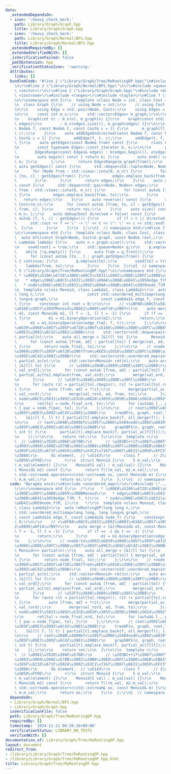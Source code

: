 ```yaml
---
data:
  _extendedDependsOn:
  - icon: ':heavy_check_mark:'
    path: Library/Graph/Graph.hpp
    title: Library/Graph/Graph.hpp
  - icon: ':heavy_check_mark:'
    path: Library/Graph/Normal/BFS.hpp
    title: Library/Graph/Normal/BFS.hpp
  _extendedRequiredBy: []
  _extendedVerifiedWith: []
  _isVerificationFailed: false
  _pathExtension: hpp
  _verificationStatusIcon: ':warning:'
  attributes:
    links: []
  bundledCode: "#line 2 \"Library/Graph/Tree/ReRootingDP.hpp\"\n#include <unordered_map>\r\
    \n\r\n#line 2 \"Library/Graph/Normal/BFS.hpp\"\n\r\n#include <queue>\r\n#include\
    \ <vector>\r\n\r\n#line 2 \"Library/Graph/Graph.hpp\"\n#include <deque>\r\n#include\
    \ <iostream>\r\n#include <ranges>\r\n#include <tuple>\r\n#line 7 \"Library/Graph/Graph.hpp\"\
    \n\r\nnamespace mtd {\r\n  template <class Node = int, class Cost = long long>\r\
    \n  class Graph {\r\n    // using Node = int;\r\n    // using Cost = long long;\r\
    \n\r\n    using Edge = std::pair<Node, Cost>;\r\n    using Edges = std::vector<Edge>;\r\
    \n\r\n    const int m_n;\r\n    std::vector<Edges> m_graph;\r\n\r\n  public:\r\
    \n    Graph(int n) : m_n(n), m_graph(n) {}\r\n    Graph(const std::vector<Edges>&\
    \ edges)\r\n        : m_n(edges.size()), m_graph(edges) {}\r\n\r\n    auto addEdge(const\
    \ Node& f, const Node& t, const Cost& c = 1) {\r\n      m_graph[f].emplace_back(t,\
    \ c);\r\n    }\r\n    auto addEdgeUndirected(const Node& f, const Node& t, const\
    \ Cost& c = 1) {\r\n      addEdge(f, t, c);\r\n      addEdge(t, f, c);\r\n   \
    \ }\r\n    auto getEdges(const Node& from) const {\r\n      class EdgesRange {\r\
    \n        const typename Edges::const_iterator b, e;\r\n\r\n      public:\r\n\
    \        EdgesRange(const Edges& edges) : b(edges.begin()), e(edges.end()) {}\r\
    \n        auto begin() const { return b; }\r\n        auto end() const { return\
    \ e; }\r\n      };\r\n      return EdgesRange(m_graph[from]);\r\n    }\r\n   \
    \ auto getEdges() const {\r\n      std::deque<std::tuple<Node, Node, Cost>> edges;\r\
    \n      for (Node from : std::views::iota(0, m_n)) {\r\n        for (const auto&\
    \ [to, c] : getEdges(from)) {\r\n          edges.emplace_back(from, to, c);\r\n\
    \        }\r\n      }\r\n      return edges;\r\n    }\r\n    auto getEdgesExcludeCost()\
    \ const {\r\n      std::deque<std::pair<Node, Node>> edges;\r\n      for (Node\
    \ from : std::views::iota(0, m_n)) {\r\n        for (const auto& [to, _] : getEdges(from))\
    \ {\r\n          edges.emplace_back(from, to);\r\n        }\r\n      }\r\n   \
    \   return edges;\r\n    }\r\n    auto reverse() const {\r\n      auto rev = Graph<Node,\
    \ Cost>(m_n);\r\n      for (const auto& [from, to, c] : getEdges()) { rev.addEdge(to,\
    \ from, c); }\r\n      return rev;\r\n    }\r\n    auto size() const { return\
    \ m_n; };\r\n    auto debug(bool directed = false) const {\r\n      for (const\
    \ auto& [f, t, c] : getEdges()) {\r\n        if (f < t || directed) {\r\n    \
    \      std::cout << f << \" -> \" << t << \": \" << c << std::endl;\r\n      \
    \  }\r\n      }\r\n    }\r\n  };\r\n}  // namespace mtd\r\n#line 7 \"Library/Graph/Normal/BFS.hpp\"\
    \n\r\nnamespace mtd {\r\n  template <class Node, class Cost, class Lambda>\r\n\
    \  auto bfs(const Graph<Node, Cost>& graph, const Node& root,\r\n           const\
    \ Lambda& lambda) {\r\n    auto n = graph.size();\r\n    std::vector<bool> used(n);\r\
    \n    used[root] = true;\r\n    std::queue<Node> q;\r\n    q.emplace(root);\r\n\
    \    while (!q.empty()) {\r\n      auto from = q.front();\r\n      q.pop();\r\n\
    \      for (const auto& [to, _] : graph.getEdges(from)) {\r\n        if (used[to])\
    \ { continue; }\r\n        q.emplace(to);\r\n        used[to] = true;\r\n    \
    \    lambda(from, to);\r\n      }\r\n    }\r\n  }\r\n}  // namespace mtd\r\n#line\
    \ 5 \"Library/Graph/Tree/ReRootingDP.hpp\"\n\r\nnamespace mtd {\r\n  /*\r\n  \
    \ * \u90E8\u5206\u6728\u306E\u60C5\u5831\u3092\u30DE\u30FC\u30B8\u3059\u308BMonoid\r\
    \n   * edge\u306E\u60C5\u5831\u3092\u89AA\u306B\u6D41\u3059edge_f(M, f, t)\r\n\
    \   * node\u306E\u60C5\u5831\u3092\u89AA\u306B\u6D41\u3059node_f(M, i)\r\n   */\r\
    \n  template <class Monoid, class Lambda1, class Lambda2>\r\n  auto reRootingDP(long\
    \ long n,\r\n                   const std::unordered_multimap<long long, long\
    \ long>& graph,\r\n                   const Lambda1& edge_f, const Lambda2& node_f)\
    \ {\r\n    constexpr int root = 0;\r\n\r\n    // <\u8FBA\u60C5\u5831\u3092\u8003\
    \u616E\u3057\u305FMonoid\u306E2\u9805\u6F14\u7B97>\r\n    auto merge = [&](Monoid&\
    \ m1, const Monoid& m2, ll f = -1, ll t = -1) {\r\n      if (f == -1 && t == -1)\
    \ {\r\n        m1 = m1.binaryOperation(m2);\r\n        return;\r\n      }\r\n\
    \      m1 = m1.binaryOperation(edge_f(m2, f, t));\r\n    };\r\n\r\n    // <node:to\u3092\
    \u6839\u3068\u3057\u305F\u6728\u3067\u5168\u3066\u30DE\u30FC\u30B8\u3057\u305F\
    \u89E3\u3092\u6C42\u3081\u308B>\r\n    std::vector<std::deque<pair<int, Monoid>>>\
    \ partial(n);\r\n    auto all_merge = [&](ll to) {\r\n      Monoid val{};\r\n\
    \      for (const auto& [from, ad] : partial[to]) { merge(val, ad, from, to);\
    \ }\r\n      return node_f(val, to);\r\n    };\r\n\r\n    // <node:to\u3092\u6839\
    \u3068\u3057\u305F\u6728\u3067from\u4EE5\u5916\u30DE\u30FC\u30B8\u3057\u305F\u89E3\
    \u3092\u6C42\u3081\u308B>\r\n    std::vector<std::unordered_map<int, Monoid>>\
    \ partial_ac(n);\r\n    std::vector<Monoid> ret(n);\r\n    auto accumulation =\
    \ [&](ll to) {\r\n      // \u5DE6\u304B\u3089\u30DE\u30FC\u30B8\r\n      Monoid\
    \ val_ord{};\r\n      for (const auto& [from, ad] : partial[to]) {\r\n       \
    \ partial_ac[to].emplace(from, val_ord);\r\n        merge(val_ord, ad, from, to);\r\
    \n      }\r\n      // \u53F3\u304B\u3089\u30DE\u30FC\u30B8\r\n      Monoid val_rord{};\r\
    \n      for (auto rit = partial[to].rbegin(); rit != partial[to].rend(); ++rit)\
    \ {\r\n        auto [from, ad] = *rit;\r\n        merge(partial_ac[to][from],\
    \ val_rord);\r\n        merge(val_rord, ad, from, to);\r\n      }\r\n      //\
    \ node\u60C5\u5831\u3092\u53CD\u6620\u3055\u305B\u3066\u5024\u3092\u78BA\u5B9A\
    \r\n      ret[to] = node_f(val_ord, to);\r\n      for (auto&& [_, pac] : partial_ac[to])\
    \ { pac = node_f(pac, to); }\r\n    };\r\n\r\n    // root\u3092\u6839\u3068\u3057\
    \u305F\u89E3\u3092\u6C42\u3081\u308B\r\n    treeDP(n, graph, root,\r\n       \
    \    [&](ll f, ll t) { partial[t].emplace_back(f, all_merge(f)); });\r\n    accumulation(0);\r\
    \n\r\n    // root\u304B\u3089bfs\u3057\u3066\u5404node\u3092\u6839\u3068\u3057\
    \u305F\u89E3\u3092\u6C42\u3081\u308B\r\n    graphBFS(n, graph, root, [&](int f,\
    \ int t) {\r\n      partial[t].emplace_back(f, partial_ac[f][t]);\r\n      accumulation(t);\r\
    \n    });\r\n\r\n    return ret;\r\n  }\r\n\r\n  template <\r\n      class S,\
    \  // \u8981\u7D20\u306E\u578B\r\n      // \u203BC++17\u3067\u306F\u307B\u3068\
    \u3093\u3069\u306E\u578B\u3092\u30B0\u30ED\u30FC\u30D0\u30EB\u5BA3\u8A00\u3057\
    \u305F\u521D\u671F\u5024\u3092\u53C2\u7167\u3067\u6E21\u3059\u5FC5\u8981\u3042\
    \u308A\r\n      S& element,  // \u5143\r\n      class T      // 2\u9805\u6F14\u7B97\
    \u5B50\uFF0E\r\n      >\r\n  struct Monoid {\r\n    S m_val;\r\n    Monoid() :\
    \ m_val(element) {}\r\n    Monoid(S val) : m_val(val) {}\r\n    Monoid binaryOperation(const\
    \ Monoid& m2) const {\r\n      return T()(m_val, m2.m_val);\r\n    }\r\n    friend\
    \ std::ostream& operator<<(std::ostream& os, const Monoid& m) {\r\n      os <<\
    \ m.m_val;\r\n      return os;\r\n    }\r\n  };\r\n}  // namespace mtd\r\n"
  code: "#pragma once\r\n#include <unordered_map>\r\n\r\n#include \"../../Graph/Normal/BFS.hpp\"\
    \r\n\r\nnamespace mtd {\r\n  /*\r\n   * \u90E8\u5206\u6728\u306E\u60C5\u5831\u3092\
    \u30DE\u30FC\u30B8\u3059\u308BMonoid\r\n   * edge\u306E\u60C5\u5831\u3092\u89AA\
    \u306B\u6D41\u3059edge_f(M, f, t)\r\n   * node\u306E\u60C5\u5831\u3092\u89AA\u306B\
    \u6D41\u3059node_f(M, i)\r\n   */\r\n  template <class Monoid, class Lambda1,\
    \ class Lambda2>\r\n  auto reRootingDP(long long n,\r\n                   const\
    \ std::unordered_multimap<long long, long long>& graph,\r\n                  \
    \ const Lambda1& edge_f, const Lambda2& node_f) {\r\n    constexpr int root =\
    \ 0;\r\n\r\n    // <\u8FBA\u60C5\u5831\u3092\u8003\u616E\u3057\u305FMonoid\u306E\
    2\u9805\u6F14\u7B97>\r\n    auto merge = [&](Monoid& m1, const Monoid& m2, ll\
    \ f = -1, ll t = -1) {\r\n      if (f == -1 && t == -1) {\r\n        m1 = m1.binaryOperation(m2);\r\
    \n        return;\r\n      }\r\n      m1 = m1.binaryOperation(edge_f(m2, f, t));\r\
    \n    };\r\n\r\n    // <node:to\u3092\u6839\u3068\u3057\u305F\u6728\u3067\u5168\
    \u3066\u30DE\u30FC\u30B8\u3057\u305F\u89E3\u3092\u6C42\u3081\u308B>\r\n    std::vector<std::deque<pair<int,\
    \ Monoid>>> partial(n);\r\n    auto all_merge = [&](ll to) {\r\n      Monoid val{};\r\
    \n      for (const auto& [from, ad] : partial[to]) { merge(val, ad, from, to);\
    \ }\r\n      return node_f(val, to);\r\n    };\r\n\r\n    // <node:to\u3092\u6839\
    \u3068\u3057\u305F\u6728\u3067from\u4EE5\u5916\u30DE\u30FC\u30B8\u3057\u305F\u89E3\
    \u3092\u6C42\u3081\u308B>\r\n    std::vector<std::unordered_map<int, Monoid>>\
    \ partial_ac(n);\r\n    std::vector<Monoid> ret(n);\r\n    auto accumulation =\
    \ [&](ll to) {\r\n      // \u5DE6\u304B\u3089\u30DE\u30FC\u30B8\r\n      Monoid\
    \ val_ord{};\r\n      for (const auto& [from, ad] : partial[to]) {\r\n       \
    \ partial_ac[to].emplace(from, val_ord);\r\n        merge(val_ord, ad, from, to);\r\
    \n      }\r\n      // \u53F3\u304B\u3089\u30DE\u30FC\u30B8\r\n      Monoid val_rord{};\r\
    \n      for (auto rit = partial[to].rbegin(); rit != partial[to].rend(); ++rit)\
    \ {\r\n        auto [from, ad] = *rit;\r\n        merge(partial_ac[to][from],\
    \ val_rord);\r\n        merge(val_rord, ad, from, to);\r\n      }\r\n      //\
    \ node\u60C5\u5831\u3092\u53CD\u6620\u3055\u305B\u3066\u5024\u3092\u78BA\u5B9A\
    \r\n      ret[to] = node_f(val_ord, to);\r\n      for (auto&& [_, pac] : partial_ac[to])\
    \ { pac = node_f(pac, to); }\r\n    };\r\n\r\n    // root\u3092\u6839\u3068\u3057\
    \u305F\u89E3\u3092\u6C42\u3081\u308B\r\n    treeDP(n, graph, root,\r\n       \
    \    [&](ll f, ll t) { partial[t].emplace_back(f, all_merge(f)); });\r\n    accumulation(0);\r\
    \n\r\n    // root\u304B\u3089bfs\u3057\u3066\u5404node\u3092\u6839\u3068\u3057\
    \u305F\u89E3\u3092\u6C42\u3081\u308B\r\n    graphBFS(n, graph, root, [&](int f,\
    \ int t) {\r\n      partial[t].emplace_back(f, partial_ac[f][t]);\r\n      accumulation(t);\r\
    \n    });\r\n\r\n    return ret;\r\n  }\r\n\r\n  template <\r\n      class S,\
    \  // \u8981\u7D20\u306E\u578B\r\n      // \u203BC++17\u3067\u306F\u307B\u3068\
    \u3093\u3069\u306E\u578B\u3092\u30B0\u30ED\u30FC\u30D0\u30EB\u5BA3\u8A00\u3057\
    \u305F\u521D\u671F\u5024\u3092\u53C2\u7167\u3067\u6E21\u3059\u5FC5\u8981\u3042\
    \u308A\r\n      S& element,  // \u5143\r\n      class T      // 2\u9805\u6F14\u7B97\
    \u5B50\uFF0E\r\n      >\r\n  struct Monoid {\r\n    S m_val;\r\n    Monoid() :\
    \ m_val(element) {}\r\n    Monoid(S val) : m_val(val) {}\r\n    Monoid binaryOperation(const\
    \ Monoid& m2) const {\r\n      return T()(m_val, m2.m_val);\r\n    }\r\n    friend\
    \ std::ostream& operator<<(std::ostream& os, const Monoid& m) {\r\n      os <<\
    \ m.m_val;\r\n      return os;\r\n    }\r\n  };\r\n}  // namespace mtd\r\n"
  dependsOn:
  - Library/Graph/Normal/BFS.hpp
  - Library/Graph/Graph.hpp
  isVerificationFile: false
  path: Library/Graph/Tree/ReRootingDP.hpp
  requiredBy: []
  timestamp: '2024-11-12 00:26:16+09:00'
  verificationStatus: LIBRARY_NO_TESTS
  verifiedWith: []
documentation_of: Library/Graph/Tree/ReRootingDP.hpp
layout: document
redirect_from:
- /library/Library/Graph/Tree/ReRootingDP.hpp
- /library/Library/Graph/Tree/ReRootingDP.hpp.html
title: Library/Graph/Tree/ReRootingDP.hpp
---
```

